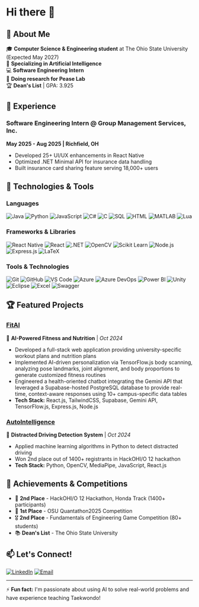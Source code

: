 # Hi there 👋

## 🚀 About Me
🎓 **Computer Science & Engineering student** at The Ohio State University (Expected May 2027)  
🧠 **Specializing in Artificial Intelligence**  
💻 **Software Engineering Intern**  
🔭 **Doing research for Pease Lab**  
🏆 **Dean's List** | GPA: 3.925

## 💼 Experience

### Software Engineering Intern @ Group Management Services, Inc.
**May 2025 - Aug 2025 | Richfield, OH**
- Developed 25+ UI/UX enhancements in React Native
- Optimized .NET Minimal API for insurance data handling
- Built insurance card sharing feature serving 18,000+ users

## 🔧 Technologies & Tools

### Languages
![Java](https://img.shields.io/badge/-Java-007396?style=flat-square&logo=java)
![Python](https://img.shields.io/badge/-Python-3776AB?style=flat-square&logo=python&logoColor=white)
![JavaScript](https://img.shields.io/badge/-JavaScript-F7DF1E?style=flat-square&logo=javascript&logoColor=black)
![C#](https://img.shields.io/badge/-C%23-239120?style=flat-square&logo=c-sharp)
![C](https://img.shields.io/badge/-C-00599C?style=flat-square&logo=c)
![SQL](https://img.shields.io/badge/-SQL-4479A1?style=flat-square&logo=postgresql&logoColor=white)
![HTML](https://img.shields.io/badge/-HTML-E34F26?style=flat-square&logo=html5&logoColor=white)
![MATLAB](https://img.shields.io/badge/-MATLAB-0076A8?style=flat-square&logo=mathworks&logoColor=white)
![Lua](https://img.shields.io/badge/-Lua-2C2D72?style=flat-square&logo=lua&logoColor=white)

### Frameworks & Libraries
![React Native](https://img.shields.io/badge/-React%20Native-61DAFB?style=flat-square&logo=react&logoColor=black)
![React](https://img.shields.io/badge/-React-61DAFB?style=flat-square&logo=react&logoColor=black)
![.NET](https://img.shields.io/badge/-.NET-512BD4?style=flat-square&logo=dotnet)
![OpenCV](https://img.shields.io/badge/-OpenCV-5C3EE8?style=flat-square&logo=opencv)
![Scikit Learn](https://img.shields.io/badge/-Scikit%20Learn-F7931E?style=flat-square&logo=scikit-learn)
![Node.js](https://img.shields.io/badge/-Node.js-339933?style=flat-square&logo=nodedotjs&logoColor=white)
![Express.js](https://img.shields.io/badge/-Express.js-000000?style=flat-square&logo=express&logoColor=white)
![LaTeX](https://img.shields.io/badge/-LaTeX-008080?style=flat-square&logo=latex&logoColor=white)

### Tools & Technologies
![Git](https://img.shields.io/badge/-Git-F05032?style=flat-square&logo=git&logoColor=white)
![GitHub](https://img.shields.io/badge/-GitHub-181717?style=flat-square&logo=github)
![VS Code](https://img.shields.io/badge/-VS%20Code-007ACC?style=flat-square&logo=visual-studio-code)
![Azure](https://img.shields.io/badge/-Azure-0078D4?style=flat-square&logo=microsoft-azure)
![Azure DevOps](https://img.shields.io/badge/-Azure%20DevOps-0078D7?style=flat-square&logo=azure-devops)
![Power BI](https://img.shields.io/badge/-Power%20BI-F2C811?style=flat-square&logo=powerbi&logoColor=black)
![Unity](https://img.shields.io/badge/-Unity-000000?style=flat-square&logo=unity)
![Eclipse](https://img.shields.io/badge/-Eclipse-2C2255?style=flat-square&logo=eclipse&logoColor=white)
![Excel](https://img.shields.io/badge/-Excel-217346?style=flat-square&logo=microsoft-excel&logoColor=white)
![Swagger](https://img.shields.io/badge/-Swagger-85EA2D?style=flat-square&logo=swagger&logoColor=black)

## 🏆 Featured Projects

### [FitAI](https://github.com/ChuckyT15/FitAI)
🚗 **AI-Powered Fitness and Nutrition** | *Oct 2024*
- Developed a full-stack web application providing university-specific workout plans and nutrition plans
- Implemented AI-driven personalization via TensorFlow.js body scanning, analyzing pose landmarks, joint 
  alignment, and body proportions to generate customized fitness routines
- Engineered a health-oriented chatbot integrating the Gemini API that leveraged a Supabase-hosted PostgreSQL 
  database to provide real-time, context-aware responses using 10+ campus-specific data tables 
- **Tech Stack:** React.js, TailwindCSS, Supabase, Gemini API, TensorFlow.js, Express.js, Node.js

### [AutoIntelligence](https://github.com/danielyyi/HackOHI-O-2024)
🚗 **Distracted Driving Detection System** | *Oct 2024*
- Applied machine learning algorithms in Python to detect distracted driving
- Won 2nd place out of 1400+ registrants in HackOHI/O 12 hackathon
- **Tech Stack:** Python, OpenCV, MediaPipe, JavaScript, React.js

## 🏅 Achievements & Competitions
- 🥈 **2nd Place** - HackOHI/O 12 Hackathon, Honda Track (1400+ participants)
- 🥇 **1st Place** - OSU Quantathon2025 Competition  
- 🎖️ **2nd Place** - Fundamentals of Engineering Game Competition (80+ students)
- 📚 **Dean's List** - The Ohio State University

## 📫 Let's Connect!
[![LinkedIn](https://img.shields.io/badge/-LinkedIn-0077B5?style=flat-square&logo=linkedin&logoColor=white)](https://linkedin.com/in/charles-tirendi)
[![Email](https://img.shields.io/badge/-Email-D14836?style=flat-square&logo=gmail&logoColor=white)](mailto:charlestirendi@gmail.com)

---
⚡ **Fun fact:** I'm passionate about using AI to solve real-world problems and have experience teaching Taekwondo!
